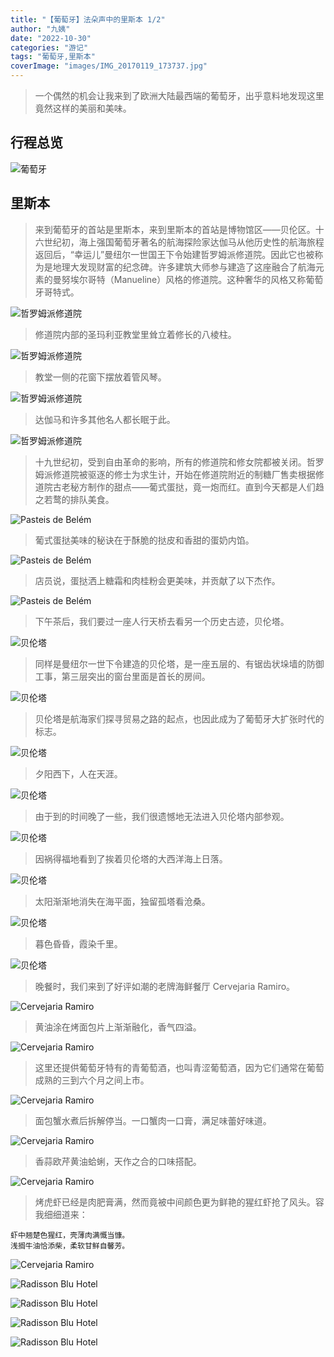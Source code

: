 ```yaml
---
title: "【葡萄牙】法朵声中的里斯本 1/2"
author: "九姨"
date: "2022-10-30"
categories: "游记"
tags: "葡萄牙,里斯本"
coverImage: "images/IMG_20170119_173737.jpg"
---
```


>一个偶然的机会让我来到了欧洲大陆最西端的葡萄牙，出乎意料地发现这里竟然这样的美丽和美味。

## 行程总览

![葡萄牙](images/lisbon.jpg)

## 里斯本

>来到葡萄牙的首站是里斯本，来到里斯本的首站是博物馆区——贝伦区。十六世纪初，海上强国葡萄牙著名的航海探险家达伽马从他历史性的航海旅程返回后，“幸运儿”曼纽尔一世国王下令始建哲罗姆派修道院。因此它也被称为是地理大发现财富的纪念碑。许多建筑大师参与建造了这座融合了航海元素的曼努埃尔哥特（Manueline）风格的修道院。这种奢华的风格又称葡萄牙哥特式。

![哲罗姆派修道院](images/1000085.jpg)

>修道院内部的圣玛利亚教堂里耸立着修长的八棱柱。

![哲罗姆派修道院](images/1000087.jpg)

>教堂一侧的花窗下摆放着管风琴。

![哲罗姆派修道院](images/1000090.jpg)

>达伽马和许多其他名人都长眠于此。

![哲罗姆派修道院](images/1000091.jpg)

>十九世纪初，受到自由革命的影响，所有的修道院和修女院都被关闭。哲罗姆派修道院被驱逐的修士为求生计，开始在修道院附近的制糖厂售卖根据修道院古老秘方制作的甜点——葡式蛋挞，竟一炮而红。直到今天都是人们趋之若鹜的排队美食。

![Pasteis de Belém](images/1000140.jpg)

>葡式蛋挞美味的秘诀在于酥脆的挞皮和香甜的蛋奶内馅。

![Pasteis de Belém](images/IMG_20170119_155025.jpg)

>店员说，蛋挞洒上糖霜和肉桂粉会更美味，并贡献了以下杰作。

![Pasteis de Belém](images/IMG_20170119_155442.jpg)

>下午茶后，我们要过一座人行天桥去看另一个历史古迹，贝伦塔。

![贝伦塔](images/1000116.jpg)

>同样是曼纽尔一世下令建造的贝伦塔，是一座五层的、有锯齿状垛墙的防御工事，第三层突出的窗台里面是首长的房间。

![贝伦塔](images/1000098.jpg)

>贝伦塔是航海家们探寻贸易之路的起点，也因此成为了葡萄牙大扩张时代的标志。

![贝伦塔](images/1000119.jpg)

>夕阳西下，人在天涯。

![贝伦塔](images/1000121.jpg)

>由于到的时间晚了一些，我们很遗憾地无法进入贝伦塔内部参观。

![贝伦塔](images/1000126.jpg)

>因祸得福地看到了挨着贝伦塔的大西洋海上日落。

![贝伦塔](images/IMG_20170119_173737.jpg)

>太阳渐渐地消失在海平面，独留孤塔看沧桑。

![贝伦塔](images/1000135.jpg)

>暮色昏昏，霞染千里。

![贝伦塔](images/IMG_20170119_174629.jpg)

>晚餐时，我们来到了好评如潮的老牌海鲜餐厅 Cervejaria Ramiro。

![Cervejaria Ramiro](images/IMG_20170119_192938.jpg)

>黄油涂在烤面包片上渐渐融化，香气四溢。

![Cervejaria Ramiro](images/1000142.jpg)

>这里还提供葡萄牙特有的青葡萄酒，也叫青涩葡萄酒，因为它们通常在葡萄成熟的三到六个月之间上市。

![Cervejaria Ramiro](images/1000143.jpg)

>面包蟹水煮后拆解停当。一口蟹肉一口膏，满足味蕾好味道。

![Cervejaria Ramiro](images/IMG_20170119_193632.jpg)

>香蒜欧芹黄油蛤蜊，天作之合的口味搭配。

![Cervejaria Ramiro](images/1000146.jpg)

>烤虎虾已经是肉肥膏满，然而竟被中间颜色更为鲜艳的猩红虾抢了风头。容我细细道来：
```
虾中翘楚色猩红，壳薄肉满慨当慷。
浅搁牛油恰添柴，柔软甘鲜自馨芳。
```
![Cervejaria Ramiro](images/IMG_20170119_195347_1.jpg)

>

![Radisson Blu Hotel](images/IMG_20170119_135929.jpg)

>

![Radisson Blu Hotel](images/IMG_20170119_140126.jpg)

>

![Radisson Blu Hotel](images/IMG_20170119_135947.jpg)

>

![Radisson Blu Hotel](images/IMG_20170119_140102.jpg)
